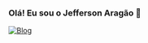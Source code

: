### Olá! Eu sou o Jefferson Aragão 👋

[![Blog](https://frasez.com.br/wp-content/uploads//2022/05/website-icon-11.png)](https://www.reservasite.com.br)
